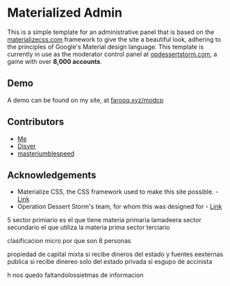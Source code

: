 # Materialized Admin

This is a simple template for an administrative panel that is based on the [materializecss.com](http://materializecss.com) framework to give the site a beautiful look, adhering to the principles of Google's Material design language. This template is currently in use as the moderator control panel at [opdessertstorm.com](https://opdessertstorm.com), a game with over **8,000 accounts**. 

## Demo 

A demo can be found on my site, at [farooq.xyz/modcp](https://farooq.xyz/modcp) 

## Contributors 

* [Me](https://github.com/SlimShadyIAm)
* [Disyer](https://github.com/darktohka)
* [masterjumblespeed](https://github.com/sctigercat1)

## Acknowledgements 

* Materialize CSS, the CSS framework used to make this site possible. - [Link](http://materializecss.com)
* Operation Dessert Storm's team, for whom this was designed for - [Link](https://opdessertstorm.com)




5
sector primiario es el que tiene materia primaria lamadeera
sector secundario  el que utiliza  la materia prima 
sector terciario

clasificacion
micro
por que son 8 personas

propiedad de capital
mixta si recibe dineros del estado y fuentes eexternas
publica si recibe dinereo solo del estado
privada si esgupo de accinista 




h nos quedo faltandolossietmas de informacion 
